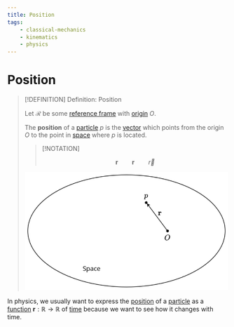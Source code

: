 ```yaml
---
title: Position
tags:
    - classical-mechanics
    - kinematics
    - physics
---
```


# Position

>[!DEFINITION] Definition: Position
>
>Let $\mathcal{R}$ be some [reference frame](../../Mechanics/Reference%20Frame.md) with [origin](../../Mechanics/Reference%20Frame.md) $O$. 
>
>The **position** of a [particle](../../Physical%20Systems/Point%20Masses/Point%20Mass.md) $p$ is the [vector](../../../Mathematics/Algebra/Linear%20Algebra/Matrices/Row%20and%20Column%20Vectors/Real%20Vectors/Real%20Vector.md) which points from the origin $O$ to the point in [space](../../Classical%20Mechanics/Space%20and%20Time.md) where $p$ is located.
>
>>[!NOTATION]
>>
>>$$
>>\mathbf{r} \qquad \boldsymbol{r} \qquad \vec{r}
>>$$
>>
>
>![](res/Position%20of%20Particle.svg)
>

In physics, we usually want to express the [position](Position.md) of a [particle](../../Physical%20Systems/Point%20Masses/Point%20Mass.md) as a [function](../../../Mathematics/Analysis/Real%20Analysis/Functions%20of%20the%20Real%20Numbers.md) $\mathbf{r}: \mathbb{R} \to \mathbb{R}$ of [time](../../Classical%20Mechanics/Space%20and%20Time.md) because we want to see how it changes with time. 